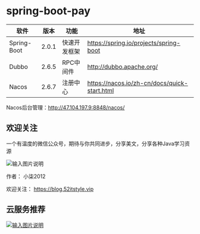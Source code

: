 # spring-boot-pay

| 软件 | 版本  | 功能|   地址|
| ---- | ----- |----- |----- |
|   Spring-Boot|  2.0.1 |  快速开发框架   | https://spring.io/projects/spring-boot  |
|   Dubbo| 2.6.5 |   RPC中间件|  http://dubbo.apache.org/ |
|   Nacos| 2.6.7|  注册中心 | https://nacos.io/zh-cn/docs/quick-start.html  |

Nacos后台管理：http://47.104.197.9:8848/nacos/

## 欢迎关注

一个有温度的微信公众号，期待与你共同进步，分享美文，分享各种Java学习资源

![输入图片说明](https://images.gitee.com/uploads/images/2018/0809/181043_76e4d5b8_87650.png "1234.png")



作者： 小柒2012

欢迎关注： https://blog.52itstyle.vip

## 云服务推荐

[![输入图片说明](https://images.gitee.com/uploads/images/2019/0718/130816_45e06f95_87650.png "屏幕截图.png")](https://promotion.aliyun.com/ntms/yunparter/invite.html?userCode=kutpfdo3)

